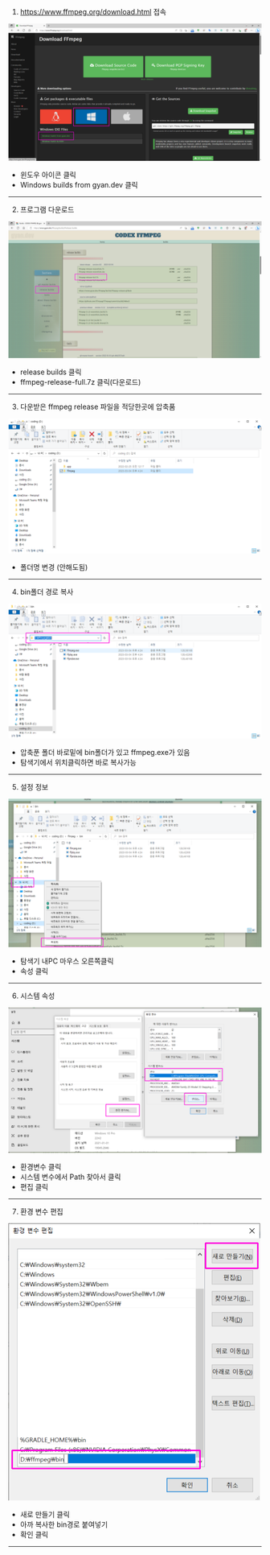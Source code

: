 1. https://www.ffmpeg.org/download.html 접속

  <img src="./ffmpeg_install/1.png">

- 윈도우 아이콘 클릭
- Windows builds from gyan.dev 클릭

---

2. 프로그램 다운로드

  <img src="./ffmpeg_install/2.png">

- release builds 클릭
- ffmpeg-release-full.7z 클릭(다운로드)

---

3. 다운받은 ffmpeg release 파일을 적당한곳에 압축품

  <img src="./ffmpeg_install/3.png">

- 폴더명 변경 (안해도됨)

---

4. bin폴더 경로 복사

  <img src="./ffmpeg_install/4.png">

- 압축푼 폴더 바로밑에 bin폴더가 있고 ffmpeg.exe가 있음
- 탐색기에서 위치클릭하면 바로 복사가능

---

5. 설정 정보

  <img src="./ffmpeg_install/5.png">

- 탐색기 내PC 마우스 오른쪽클릭
- 속성 클릭

---

6. 시스템 속성

  <img src="./ffmpeg_install/6.png">

- 환경변수 클릭
- 시스템 변수에서 Path 찾아서 클릭
- 편집 클릭

---

7. 환경 변수 편집

  <img src="./ffmpeg_install/7.png">

- 새로 만들기 클릭
- 아까 복사한 bin경로 붙여넣기
- 확인 클릭

---
